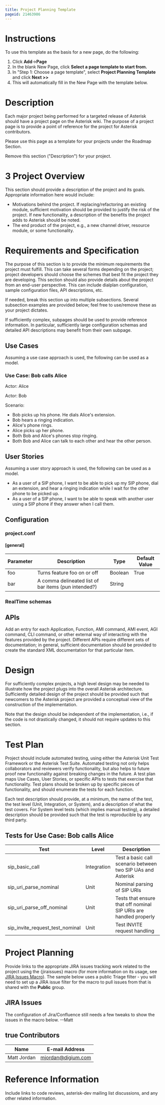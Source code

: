 ```yaml
---
title: Project Planning Template
pageid: 21463986
---
```


Instructions
============


To use this template as the basis for a new page, do the following:


1. Click **Add**->**Page**
2. In the blank New Page, click **Select a page template to start from.**
3. In "Step 1: Choose a page template", select **Project Planning Template** and click **Next >>**
4. This will automatically fill in the New Page with the template below.


Description
===========


Each major project being performed for a targeted release of Asterisk should have a project page on the Asterisk wiki. The purpose of a project page is to provide a point of reference for the project for Asterisk contributors.


Please use this page as a template for your projects under the Roadmap Section.



Remove this section ("Description") for your project.


3
Project Overview
================


This section should provide a description of the project and its goals. Appropriate information here would include:


* Motivations behind the project. If replacing/refactoring an existing module, sufficient motivation should be provided to justify the risk of the project. If new functionality, a description of the benefits the project adds to Asterisk should be noted.
* The end product of the project, e.g., a new channel driver, resource module, or some functionality.


Requirements and Specification
==============================


The purpose of this section is to provide the minimum requirements the project must fulfill. This can take several forms depending on the project; project developers should choose the schemes that best fit the project they are developing. This section should also provide details about the project from an end-user perspective. This can include dialplan configuration, sample configuration files, API descriptions, etc.


If needed, break this section up into multiple subsections. Several subsection examples are provided below; feel free to use/remove these as your project dictates.



If sufficiently complex, subpages should be used to provide reference information. In particular, sufficiently large configuration schemas and detailed API descriptions may benefit from their own subpage.


Use Cases
---------


Assuming a use case approach is used, the following can be used as a model.


### Use Case: Bob calls Alice


Actor: Alice  

Actor: Bob


Scenario:


* Bob picks up his phone. He dials Alice's extension.
* Bob hears a ringing indication.
* Alice's phone rings.
* Alice picks up her phone.
* Both Bob and Alice's phones stop ringing.
* Both Bob and Alice can talk to each other and hear the other person.


User Stories
------------


Assuming a user story approach is used, the following can be used as a model.


* As a user of a SIP phone, I want to be able to pick up my SIP phone, dial an extension, and hear a ringing indication while I wait for the other phone to be picked up.
* As a user of a SIP phone, I want to be able to speak with another user using a SIP phone if they answer when I call them.


Configuration
-------------


### project.conf


#### [general]




|  Parameter  |  Description  |  Type  |  Default Value  |
| --- | --- | --- | --- |
|  foo  |  Turns feature foo on or off  |  Boolean  |  True  |
|  bar  |  A comma delineated list of bar items (pun intended?)  |  String  |   |


### RealTime schemas


APIs
----


Add an entry for each Application, Function, AMI command, AMI event, AGI command, CLI command, or other external way of interacting with the features provided by the project. Different APIs require different sets of documentation; in general, sufficient documentation should be provided to create the standard XML documentation for that particular item.


Design
======


For sufficiently complex projects, a high level design may be needed to illustrate how the project plugs into the overall Asterisk architecture. Sufficiently detailed design of the project should be provided such that newcomers to the Asterisk project are provided a conceptual view of the construction of the implementation.


Note that the design should be independent of the implementation, i.e., if the code is not drastically changed, it should not require updates to this section.


Test Plan
=========


Project should include automated testing, using either the Asterisk Unit Test Framework or the Asterisk Test Suite. Automated testing not only helps collaborators and reviewers verify functionality, but also helps to future proof new functionality against breaking changes in the future. A test plan maps Use Cases, User Stories, or specific APIs to tests that exercise that functionality. Test plans should be broken up by specific pieces of functionality, and should enumerate the tests for each function.


Each test description should provide, at a minimum, the name of the test, the test level (Unit, Integration, or System), and a description of what the test covers. For System level tests (which implies manual testing), a detailed description should be provided such that the test is reproducible by any third party.


Tests for Use Case: Bob calls Alice
-----------------------------------




|  Test  |  Level  |  Description  |
| --- | --- | --- |
|  sip\_basic\_call  |  Integration  |  Test a basic call scenario between two SIP UAs and Asterisk  |
|  sip\_uri\_parse\_nominal  |  Unit  |  Nominal parsing of SIP URIs  |
|  sip\_uri\_parse\_off\_nominal  |  Unit  |  Tests that ensure that off nominal SIP URIs are handled properly  |
|  sip\_invite\_request\_test\_nominal  |  Unit  |  Test INVITE request handling  |


Project Planning
================


Provide links to the appropriate JIRA issues tracking work related to the project using the {jiraissues} macro (for more information on its usage, see [JIRA Issues Macro](https://confluence.atlassian.com/display/DOC/JIRA+Issues+Macro)). The sample below uses a public Triage filter - you will need to set up a JIRA issue filter for the macro to pull issues from that is shared with the **Public** group.


JIRA Issues
-----------



The configuration of Jira/Confluence still needs a few tweaks to show the issues in the macro below. --Matt


true
Contributors
------------




|  Name  |  E-mail Address  |
| --- | --- |
|  Matt Jordan  |  mjordan@digium.com  |


Reference Information
=====================


Include links to code reviews, asterisk-dev mailing list discussions, and any other related information.

